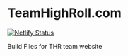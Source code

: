 # TeamHighRoll.com

[![Netlify Status](https://api.netlify.com/api/v1/badges/be8a307b-a274-45d1-93ac-4e2fd026c9f7/deploy-status)](https://app.netlify.com/sites/confident-poitras-315022/deploys)

Build Files for THR team website
